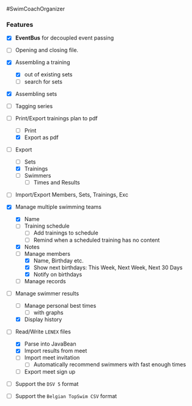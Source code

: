 #SwimCoachOrganizer


### Features

* [x] **EventBus** for decoupled event passing
* [ ] Opening and closing file.

* [x] Assembling a training 
    * [x] out of existing sets
    * [ ] search for sets
* [x] Assembling sets
* [ ] Tagging series
* [ ] Print/Export trainings plan to pdf
    * [ ] Print
    * [x] Export as pdf

* [ ] Export
    * [ ] Sets
    * [x] Trainings
    * [ ] Swimmers
        * [ ] Times and Results
* [ ] Import/Export Members, Sets, Trainings, Exc

* [x] Manage multiple swimming teams
    * [x] Name
    * [ ] Training schedule
        * [ ] Add trainings to schedule
        * [ ] Remind when a scheduled training has no content
    * [x] Notes
    * [ ] Manage members
        * [x] Name, Birthday etc.
        * [x] Show next birthdays: This Week, Next Week, Next 30 Days
        * [x] Notify on birthdays
    * [ ] Manage records

* [ ] Manage swimmer results
    * [ ] Manage personal best times
        * [ ] with graphs
    * [x] Display history
* [ ] Read/Write `LENEX` files
    * [x] Parse into JavaBean
    * [x] Import results from meet
    * [ ] Import meet invitation
        * [ ] Automatically recommend swimmers with fast enough times
    * [ ] Export meet sign up
* [ ] Support the `DSV 5` format
* [ ] Support the `Belgian TopSwim CSV` format

